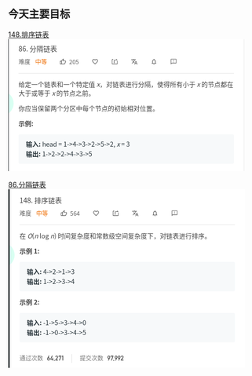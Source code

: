 ## 今天主要目标
[148.排序链表](https://leetcode-cn.com/problems/sort-list/)
![partition-list](./today/images/partition-list.png)

[86.分隔链表](https://leetcode-cn.com/problems/partition-list/)
![sort-list](./today/images/sort-list.png)
